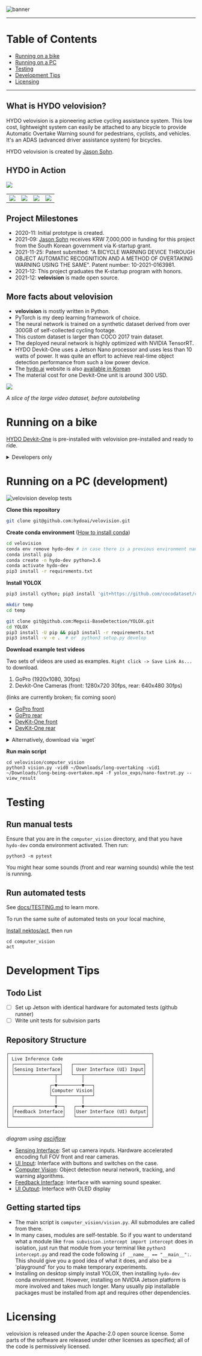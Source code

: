 
![banner](https://github.com/hydoai/brand-id/raw/main/velovision/velovision-banner-pictures.png)

---

<!-- Run ./update-readme-toc.sh -->
<!-- or: doctoc --title '# Table of Contents' --maxlevel 1 README.md -->
<!-- START doctoc generated TOC please keep comment here to allow auto update -->
<!-- DON'T EDIT THIS SECTION, INSTEAD RE-RUN doctoc TO UPDATE -->
# Table of Contents

- [Running on a bike](#running-on-a-bike)
- [Running on a PC](#running-on-a-pc)
- [Testing](#testing)
- [Development Tips](#development-tips)
- [Licensing](#licensing)

<!-- END doctoc generated TOC please keep comment here to allow auto update -->

---

## What is HYDO velovision?

HYDO velovision is a pioneering active cycling assistance system. This low cost, lightweight system can easily be attached to any bicycle to provide Automatic Overtake Warning sound for  pedestrians, cyclists, and vehicles. It's an ADAS (advanced driver assistance system) for bicycles.

HYDO velovision is created by [Jason Sohn](https://jasonsohn.com).

## HYDO in Action

![](readme_assets/foxtrot-intercept-vis.gif)

<table>
  <tr>
    <td><a href="https://youtu.be/ND56-PTQYCA" title="chestcam-1"><img src="readme_assets/chestcam-thumbnail-1.png"></a></td>
    <td><a href="https://youtu.be/GUyWp-IDISc" title="chestcam-2"><img src="readme_assets/chestcam-thumbnail-2.png"></a></td>
    <td><a href="https://youtu.be/BhYqEL78wPo" title="chestcam-3"><img src="readme_assets/chestcam-thumbnail-3.png"></a></td>
    <td><a href="https://youtu.be/MSXN9TsbpYU" title="chestcam-4"><img src="readme_assets/chestcam-thumbnail-4.png"></a></td>
  </tr>
</table>

## Project Milestones

+ 2020-11: Initial prototype is created.
+ 2021-09: [Jason Sohn](https://jasonsohn.com) receives KRW 7,000,000 in funding for this project from the South Korean government via K-startup grant.
+ 2021-11-25: Patent submitted: "A BICYCLE WARNING DEVICE THROUGH OBJECT AUTOMATIC RECOGNITION AND A METHOD OF OVERTAKING WARNING USING THE SAME". Patent number: 10-2021-0163981.
+ 2021-12: This project graduates the K-startup program with honors.
+ 2021-12: **velovision** is made open source.


## More facts about velovision

+ **velovision** is mostly written in Python.
+ PyTorch is my deep learning framework of choice.
+ The neural network is trained on a synthetic dataset derived from over 300GB of self-collected cycling footage.
+ This custom dataset is larger than COCO 2017 train dataset.
+ The deployed neural network is highly optimized with NVIDIA TensorRT.
+ HYDO Devkit-One uses a Jetson Nano processor and uses less than 10 watts of power. It was quite an effort to achieve real-time object detection performance from such a low power device.
+ The [hydo.ai](https://hydo.ai) website is also [available in Korean](https://kr.hydo.ai)
+ The material cost for one Devkit-One unit is around 300 USD.

![](readme_assets/dataset-wall.png)

*A slice of the large video dataset, before autolabeling*

# Running on a bike

[HYDO Devkit-One](https://hydo.ai) is pre-installed with velovision pre-installed and ready to ride.



<details>
  <summary> Developers only
  </summary>
  
See [hydoai/dk1-setup](https://github.com/hydoai/dk1-setup) for ground-up setup of Devkit-One.

</details>

# Running on a PC (development)

![velovision develop tests](https://github.com/hydoai/velovision/actions/workflows/velovision_develop_tests.yml/badge.svg)

**Clone this repository**

```bash
git clone git@github.com:hydoai/velovision.git
```

**Create conda environment** ([How to install conda](https://docs.conda.io/projects/conda/en/latest/user-guide/install/index.html))

```bash
cd velovision
conda env remove hydo-dev # in case there is a previous environment named hydo-dev
conda install pip
conda create -n hydo-dev python=3.6
conda activate hydo-dev
pip3 install -r requirements.txt
```

**Install YOLOX**

```bash
pip3 install cython; pip3 install 'git+https://github.com/cocodataset/cocoapi.git#subdirectory=PythonAPI'

mkdir temp
cd temp

git clone git@github.com:Megvii-BaseDetection/YOLOX.git
cd YOLOX
pip3 install -U pip && pip3 install -r requirements.txt
pip3 install -v -e .  # or  python3 setup.py develop
```

**Download example test videos**

Two sets of videos are used as examples. `Right click -> Save Link As...` to download.
1. GoPro (1920x1080, 30fps)
2. Devkit-One Cameras (front: 1280x720 30fps, rear: 640x480 30fps)

(links are currently broken; fix coming soon)
+ [GoPro front](https://storage.hydo.ai/gi-edge-assets/example-footage/long-overtaking.mp4)
+ [GoPro rear](https://storage.hydo.ai/gi-edge-assets/example-footage/long-being-overtaken.mp4)
+ [DevKit-One front](https://storage.hydo.ai/gi-edge-assets/first-blackbox-recordings/front-2021-12-04.mkv)
+ [DevKit-One rear](https://storage.hydo.ai/gi-edge-assets/first-blackbox-recordings/rear-2021-12-04.mkv)

<details>
  <summary> Alternatively, download via `wget`
  </summary>

```bash
wget -O ~/Downloads/long-overtaking.mp4 https://storage.hydo.ai/gi-edge-assets/example-footage/long-overtaking.mp4
wget -O ~/Downloads/long-being-overtaken.mp4 https://storage.hydo.ai/gi-edge-assets/example-footage/long-being-overtaken.mp4

wget -O ~/Downloads/front-2021-12-04.mkv https://storage.hydo.ai/gi-edge-assets/first-blackbox-recordings/front-2021-12-04.mkv
wget -O ~/Downloads/rear-2021-12-04.mkv https://storage.hydo.ai/gi-edge-assets/first-blackbox-recordings/rear-2021-12-04.mkv
```
  
</details>

**Run main script**

```
cd velovision/computer_vision
python3 vision.py -vid0 ~/Downloads/long-overtaking -vid1 ~/Downloads/long-being-overtaken.mp4 -f yolox_exps/nano-foxtrot.py --view_result
```

# Testing

## Run manual tests

Ensure that you are in the `computer_vision` directory, and that you have `hydo-dev` conda environment activated. Then run:

```
python3 -m pytest
```
You might hear some sounds (front and rear warning sounds) while the test is running.

## Run automated tests

See [docs/TESTING.md](docs/TESTING.md) to learn more.

To run the same suite of automated tests on your local machine,

[Install nektos/act](https://github.com/nektos/act), then run

```
cd computer_vision
act
```

# Development Tips

## Todo List

- [ ] Set up Jetson with identical hardware for automated tests (github runner)
- [ ] Write unit tests for subvision parts

## Repository Structure

```
┌─────────────────────────────────────────────────────┐
│ Live Inference Code                                 │
│ ┌─────────────────┐   ┌──────────────────────────┐  │
│ │Sensing Interface│   │ User Interface (UI) Input│  │
│ └───────────────┬─┘   └───┬──────────────────────┘  │
│                 │         │                         │
│               ┌─▼─────────▼───┐                     │
│               │Computer Vision│                     │
│               └─┬─────────┬───┘                     │
│                 │         │                         │
│ ┌───────────────▼──┐   ┌──▼───────────────────────┐ │
│ │Feedback Interface│   │User Interface (UI) Output│ │
│ └──────────────────┘   └──────────────────────────┘ │
│                                                     │
└─────────────────────────────────────────────────────┘
```
*diagram using [asciiflow](https://asciiflow.com)*

+ [Sensing Interface](sensing_interface): Set up camera inputs. Hardware accelerated encoding full FOV front and rear cameras.
+ [UI Input](ui_input): Interface with buttons and switches on the case.
+ [Computer Vision](computer_vision): Object detection neural network, tracking, and warning algorithms. 
+ [Feedback Interface](feedback_interface): Interface with warning sound speaker.
+ [UI Output](ui_output): Interface with OLED display

## Getting started tips

+ The main script is `computer_vision/vision.py`. All submodules are called from there.
+ In many cases, modules are self-testable. So if you want to understand what a module like `from subvision.intercept import intercept` does in isolation, just run that module from your terminal like `python3 intercept.py` and read the code following `if __name__ == "__main__":`. This should give you a good idea of what it does, and also be a 'playground' for you to make temporary experiments.
+ Installing on desktop simply install YOLOX, then installing `hydo-dev` conda environment. However, installing on NVIDIA Jetson platform is more involved and takes much longer. Many usually pip installable packages must be installed from apt and requires other dependencies.


# Licensing

velovision is released under the Apache-2.0 open source license. Some parts of the software are released under other licenses as specified; all of the code is permissively licensed.
